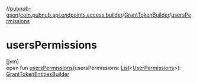 //[pubnub-gson](../../../index.md)/[com.pubnub.api.endpoints.access.builder](../index.md)/[GrantTokenBuilder](index.md)/[usersPermissions](users-permissions.md)

# usersPermissions

[jvm]\
open fun [usersPermissions](users-permissions.md)(usersPermissions: [List](https://docs.oracle.com/javase/8/docs/api/java/util/List.html)&lt;[UserPermissions](../../com.pubnub.api.models.consumer.access_manager.sum/-user-permissions/index.md)&gt;): [GrantTokenEntitiesBuilder](../-grant-token-entities-builder/index.md)

